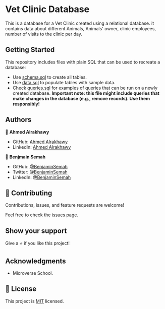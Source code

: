 # Vet Clinic Database

This is a database for a Vet Clinic created using a relational database. it contains data about different Animals, Animals' owner, clinic employees, number of visits to the clinic per day.

## Getting Started

This repository includes files with plain SQL that can be used to recreate a database:

- Use [schema.sql](./schema.sql) to create all tables.
- Use [data.sql](./data.sql) to populate tables with sample data.
- Check [queries.sql](./queries.sql) for examples of queries that can be run on a newly created database. **Important note: this file might include queries that make changes in the database (e.g., remove records). Use them responsibly!**


## Authors

👤 **Ahmed Alrakhawy**

- GitHub: [Ahmed Alrakhawy](https://github.com/ahmedtaa)
- LinkedIn: [Ahmed Alrakhawy](https://www.linkedin.com/in/ahmedtaa/)

👤 **Benjmain Semah**

- GitHub: [@BenjaminSemah](https://github.com/BenjaminSemah)
- Twitter: [@BenjaminSemah](https://twitter.com/BenjaminSemah)
- LinkedIn: [@BenjaminSemah](https://www.linkedin.com/in/benjaminsemah/)

## 🤝 Contributing

Contributions, issues, and feature requests are welcome!

Feel free to check the [issues page](https://github.com/ahmedtaa/ivet_normalization/issues).

## Show your support

Give a ⭐️ if you like this project!

## Acknowledgments

- Microverse School.

## 📝 License

This project is [MIT](./MIT.md) licensed.